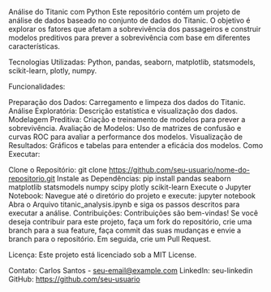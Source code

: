 Análise do Titanic com Python
Este repositório contém um projeto de análise de dados baseado no conjunto de dados do Titanic. O objetivo é explorar os fatores que afetam a sobrevivência dos passageiros e construir modelos preditivos para prever a sobrevivência com base em diferentes características.

Tecnologias Utilizadas: Python, pandas, seaborn, matplotlib, statsmodels, scikit-learn, plotly, numpy.

Funcionalidades:

Preparação dos Dados: Carregamento e limpeza dos dados do Titanic.
Análise Exploratória: Descrição estatística e visualização dos dados.
Modelagem Preditiva: Criação e treinamento de modelos para prever a sobrevivência.
Avaliação de Modelos: Uso de matrizes de confusão e curvas ROC para avaliar a performance dos modelos.
Visualização de Resultados: Gráficos e tabelas para entender a eficácia dos modelos.
Como Executar:

Clone o Repositório:
git clone https://github.com/seu-usuario/nome-do-repositorio.git
Instale as Dependências:
pip install pandas seaborn matplotlib statsmodels numpy scipy plotly scikit-learn
Execute o Jupyter Notebook:
Navegue até o diretório do projeto e execute: jupyter notebook
Abra o Arquivo titanic_analysis.ipynb e siga os passos descritos para executar a análise.
Contribuições: Contribuições são bem-vindas! Se você deseja contribuir para este projeto, faça um fork do repositório, crie uma branch para a sua feature, faça commit das suas mudanças e envie a branch para o repositório. Em seguida, crie um Pull Request.

Licença: Este projeto está licenciado sob a MIT License.

Contato:
Carlos Santos - seu-email@example.com
LinkedIn: seu-linkedin
GitHub: https://github.com/seu-usuario